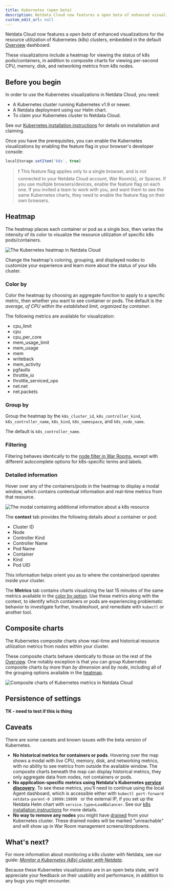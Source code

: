 ```yaml
---
title: Kubernetes (open beta)
description: Netdata Cloud now features a open beta of enhanced visualizations for the resource utilization of Kubernetes (k8s) clusters, embedded in the default Overview dashboard.
custom_edit_url: null
---
```


Netdata Cloud now features a _open beta_ of enhanced visualizations for the resource utilization of Kubernetes (k8s)
clusters, embedded in the default [Overview](/docs/cloud/visualize/overview/) dashboard.

These visualizations include a heatmap for viewing the status of k8s pods/containers, in addition to composite charts
for viewing per-second CPU, memory, disk, and networking metrics from k8s nodes.

## Before you begin

In order to use the Kubernetes visualizations in Netdata Cloud, you need:

- A Kubernetes cluster running Kubernetes v1.9 or newer.
- A Netdata deployment using our Helm chart.
- To claim your Kubernetes cluster to Netdata Cloud.

See our [Kubernetes installation instructions](/docs/agent/packaging/installer/methods/kubernetes/) for details on
installation and claiming.

Once you have the prerequisites, you can enable the Kubernetes visualizations by enabling the feature flag in your
browser's developer console:

```js
localStorage.setItem('k8s', true)
```

> ❗ This feature flag applies only to a single browser, and is not connected to your Netdata Cloud account, War Room(s),
> or Spaces. If you use multiple browsers/devices, enable the feature flag on each one. If you invited a team to work
> with you, and want them to see the same Kubernetes charts, they need to enable the feature flag on their own browsers.

## Heatmap

The heatmap places each container or pod as a single box, then varies the intensity of its color to visualize the
resource utilization of specific k8s pods/containers.

![The Kubernetes heatmap in Netdata
Cloud](https://user-images.githubusercontent.com/1153921/106964367-39f54100-66ff-11eb-888c-5a04f8abb3d0.png)

Change the heatmap's coloring, grouping, and displayed nodes to customize your experience and learn more about the
status of your k8s cluster.

### Color by

Color the heatmap by choosing an aggregate function to apply to a specific metric, then whether you want to see
container or pods. The default is the _average, of CPU within the established limit, organized by container_.

The following metrics are available for visualization:

- cpu_limit
- cpu
- cpu_per_core
- mem_usage_limit
- mem_usage
- mem
- writeback
- mem_activity
- pgfaults
- throttle_io
- throttle_serviced_ops
- net.net
- net.packets

### Group by

Group the heatmap by the `k8s_cluster_id`, `k8s_controller_kind`, `k8s_controller_name`, `k8s_kind`, `k8s_namespace`,
and `k8s_node_name`.

The default is `k8s_controller_name`.

### Filtering

Filtering behaves identically to the [node filter in War Rooms](/docs/cloud/war-rooms#node-filter), except with
different autocomplete options for k8s-specific terms and labels.

### Detailed information

Hover over any of the containers/pods in the heatmap to display a modal window, which contains contextual information
and real-time metrics from that resource.

![The modal containing additional information about a k8s
resource](https://user-images.githubusercontent.com/1153921/106964369-3a8dd780-66ff-11eb-8a8a-a5c8f0d5711f.png)

The **context** tab provides the following details about a container or pod:

- Cluster ID
- Node
- Controller Kind
- Controller Name
- Pod Name
- Container
- Kind
- Pod UID

This information helps orient you as to where the container/pod operates inside your cluster.

The **Metrics** tab contains charts visualizing the last 15 minutes of the same metrics available in the [color by
option](#color-by). Use these metrics along with the context, to identify which containers or pods are experiencing
problematic behavior to investigate further, troubleshoot, and remediate with `kubectl` or another tool.

## Composite charts

The Kubernetes composite charts show real-time and historical resource utilization metrics from _nodes_ within your
cluster.

These composite charts behave identically to those on the rest of the [Overview](/docs/cloud/visualize/overview). One
notably exception is that you can group Kubernetes composite charts by more than _by dimension_ and _by node_, including
all of the grouping options available in the [heatmap](#heatmap).

![Composite charts of Kubernetes metrics in Netdata
Cloud](https://user-images.githubusercontent.com/1153921/106964370-3a8dd780-66ff-11eb-8858-05b2253b25c6.png)

## Persistence of settings

**TK - need to test if this is thing**

## Caveats

There are some caveats and known issues with the beta version of Kubernetes.

- **No historical metrics for containers or pods**. Hovering over the map shows a modal with _live_ CPU, memory, disk,
  and networking metrics, with no ability to see metrics from outside the available window. The composite charts beneath
  the map can display historical metrics, they only aggregate data from nodes, not containers or pods.
- **No application-specific metrics using Netdata's Kubernetes [service
  discovery](http://localhost:3000/guides/monitor/kubernetes-k8s-netdata#service-discovery-services-running-inside-of-pods)**.
  To see these metrics, you'll need to continue using the local Agent dashboard, which is accessible either with
  `kubectl port-forward netdata-parent-0 19999:19999 ` or the external IP, if you set up the Netdata Helm chart with
  `service.type=LoadBalancer`. See our [k8s installation
  instructions](/packaging/installer/methods/kubernetes#access-the-netdata-dashboard) for more details.
- **No way to remove any nodes** you might have
  [drained](https://kubernetes.io/docs/tasks/administer-cluster/safely-drain-node/) from your Kubernetes cluster. These
  drained nodes will be marked "unreachable" and will show up in War Room management screens/dropdowns.

## What's next?

For more information about monitoring a k8s cluster with Netdata, see our guide: [_Monitor a Kubernetes (k8s) cluster
with Netdata_](/guides/monitor/kubernetes-k8s-netdata/).

Because these Kubernetes visualizations are in an open beta state, we'd appreciate your feedback on their usability and
performance, in addition to any bugs you might encounter.
